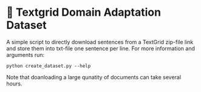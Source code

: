 # :deaf_person: Textgrid Domain Adaptation Dataset
A simple script to directly download sentences from a TextGrid zip-file link and store them into txt-file one sentence per line. For more information and arguments run:
```
python create_dataset.py --help
```

Note that doanloading a large qunatity of documents can take several hours.